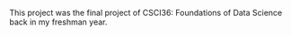 This project was the final project of CSCI36: Foundations of Data Science back in my freshman year.
